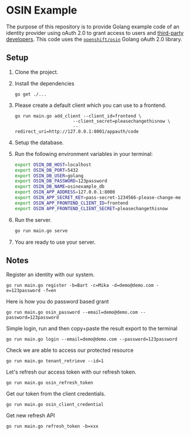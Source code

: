 # OSIN Example
The purpose of this repository is to provide Golang example code of an identity provider using oAuth 2.0 to grant access to users and [third-party developers](https://github.com/bartmika/osin-thirdparty-example). This code uses the [`openshift/osin`](https://github.com/openshift/osin) Golang oAuth 2.0 library.

## Setup

1. Clone the project.

2. Install the dependencies

    ```
    go get ./...
    ```

3. Please create a default client which you can use to a frontend.

    ```
    go run main.go add_client --client_id=frontend \
                          --client_secret=pleasechangethisnow \
                          --redirect_uri=http://127.0.0.1:8001/appauth/code
    ```

3. Setup the database.

4. Run the following environment variables in your terminal:

    ```bash
    export OSIN_DB_HOST=localhost
    export OSIN_DB_PORT=5432
    export OSIN_DB_USER=golang
    export OSIN_DB_PASSWORD=123password
    export OSIN_DB_NAME=osinexample_db
    export OSIN_APP_ADDRESS=127.0.0.1:8000
    export OSIN_APP_SECRET_KEY=pass-secret-1234566-please-change-me
    export OSIN_APP_FRONTEND_CLIENT_ID=frontend
    export OSIN APP_FRONTEND_CLIENT_SECRET=pleasechangethisnow
    ```

5. Run the server.

    ```bash
    go run main.go serve
    ```

6. You are ready to use your server.

## Notes

Register an identity with our system.
```
go run main.go register -b=Bart -c=Mika -d=demo@demo.com -e=123password -f=en
```

Here is how you do password based grant
```
go run main.go osin_password --email=demo@demo.com --password=123password
```


Simple login, run and then copy+paste the result export to the terminal

```
go run main.go login --email=demo@demo.com --password=123password
```

Check we are able to access our protected resource

```
go run main.go tenant_retrieve --id=1
```

Let's refresh our access token with our refresh token.

```
go run main.go osin_refresh_token
```

Get our token from the client credentials.

```
go run main.go osin_client_credential
```

Get new refresh API

```
go run main.go refresh_token -b=xxx
```
